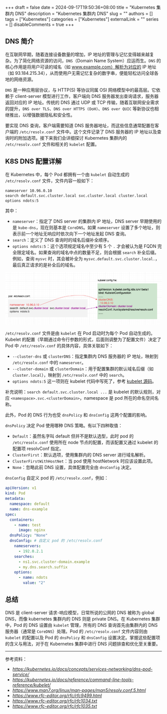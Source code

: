+++
draft = false
date = 2024-09-17T19:50:36+08:00
title = "Kubernetes 集群内 DNS"
description = "Kubernetes 集群内 DNS"
slug = ""
authors = []
tags = ["Kubernetes"]
categories = ["Kubernetes"]
externalLink = ""
series = []
disableComments = true
+++

## DNS 简介

在互联网早期，随着连接设备数量的增加，IP 地址的管理与记忆变得越来越复杂。为了简化网络资源的访问，`DNS`（Domain Name System）应运而生。`DNS` 的核心作用是将用户可读的域名（如 www.example.com）解析为对应的 IP 地址（如 93.184.215.34），从而使用户无需记忆复杂的数字串，便能轻松访问全球各地的网络资源。

`DNS` 是一种应用层协议，与 HTTP(S) 等协议同属 OSI 网络模型中的最高层。它依赖于 client-server 模型进行工作，客户端向 DNS 服务器发出查询请求，服务器返回对应的 IP 地址。传统的 DNS 通过 UDP 或 TCP 传输，随着互联网安全需求的提升，`DNS over TLS`、`DNS over HTTPS (DoH)`、`DNS over QUIC` 等新协议也相继推出，以增强数据隐私和安全性。

要实现 DNS 查询，客户端需要知道 DNS 服务器地址，而这些信息通常配置在客户端的 `/etc/resolv.conf` 文件中。这个文件记录了 DNS 服务器的 IP 地址以及查询时的附加选项。接下来我们会详细探讨 Kubernetes 集群内的 `/etc/resolv.conf` 文件和相关的 `kubelet` 配置。


## K8S DNS 配置详解

在 Kubernetes 中，每个 Pod 都拥有一个由 `kubelet` 自动生成的 `/etc/resolv.conf` 文件，文件内容一般如下：
```
nameserver 10.96.0.10
search default.svc.cluster.local svc.cluster.local cluster.local
options ndots:5
```

其中：
- `nameserver`：指定了 DNS server 的集群内 IP 地址，DNS server 早期使用的是 `kube-dns`，现在则基本是 `CoreDNS`。如果 `nameserver` 设置了多个地址，则表示前一个地址无响应时依次向下一个地址发起 DNS 查询。
- `search`：定义了 DNS 查询时的域名后缀补全顺序。
- `options ndots:5`：这个选项规定域名中至少有 5 个 `.` 才会被认为是 FQDN 完全限定域名。如果查询的域名中点的数量不足，则会根据 `search` 补全后缀。例如，查询 `mysvc` 时，其会被补全为 `mysvc.default.svc.cluster.local.`，最后真正请求的是补全后的域名。

![](https://raw.githubusercontent.com/RifeWang/images/master/k8s/k8s-dns-config.png)

`/etc/resolv.conf` 文件是由 `kubelet` 在 Pod 启动时为每个 Pod 自动生成的。Kubelet 的配置（早期通过命令行参数的形式，后面则调整为了配置文件）决定了 Pod 中 `/etc/resolv.conf` 的具体内容，具体关联如下：
- `--cluster-dns` 或 `clusterDNS`：指定集群内 DNS 服务器的 IP 地址，映射到 `/etc/resolv.conf` 中的 `nameserver`。
- `--cluster-domain` 或 `clusterDomain`：用于配置集群的默认域名后缀（如 `cluster.local`），映射到 `/etc/resolv.conf` 中的 `search`。
- `options ndots:5` 这一项则在 kubelet 代码中写死了，参考 [kubelet 源码](https://github.com/kubernetes/kubernetes/blob/v1.31.1/pkg/kubelet/network/dns/dns.go#L43)。

补充说明：`search default.svc.cluster.local ...` 是 kubelet 的默认规则，对应 `<namespace>.svc.<clusterDomain>`，namespace 是 pod 所在的命名空间名称。

此外，Pod 的 DNS 行为也受 `dnsPolicy` 和 `dnsConfig` 这两个配置的影响。

`dnsPolicy` 决定 Pod 使用哪种 DNS 策略。有以下四种取值：
- `Default`：虽然名字叫 default 但并不是默认选型，此时 pod 的 `/etc/resolv.conf` 使用所在 node 节点的配置，而该配置又通过 kubelet 的配置项 resolvConf 指定。
- `ClusterFirst`：默认选项，使用集群内的 DNS server 进行域名解析。
- `ClusterFirstWithHostNet`：当 pod 使用 hostNetwork 时应该设置此项。
- `None`：忽略此前 DNS 设置，具体配置完全由 `dnsConfig` 决定。

`dnsConfig` 自定义 pod 的 `/etc/resolv.conf`，例如：
```yaml
apiVersion: v1
kind: Pod
metadata:
  namespace: default
  name: dns-example
spec:
  containers:
    - name: test
      image: nginx
  dnsPolicy: "None"
  dnsConfig: # 自定义 pod 的 /etc/resolv.conf
    nameservers:
      - 192.0.2.1
    searches:
      - ns1.svc.cluster-domain.example
      - my.dns.search.suffix
    options:
      - name: ndots
        value: "2"
```

## 总结

DNS 是 client-server 请求-响应模型，日常所说的公网的 DNS 被称为 global DNS，而像 kubernetes 集群内的 DNS 则是 private DNS。在 Kubernetes 集群中，Pod 的 DNS 设置由 `kubelet` 管理，所有的 DNS 查询首先由集群内的 DNS 服务器（通常是 `CoreDNS`）处理。Pod 的 `/etc/resolv.conf` 文件内容则由 `kubelet` 的配置以及 Pod 的 `dnsPolicy` 和 `dnsConfig` 设置决定。掌握这些配置项的含义与用法，对于在 Kubernetes 集群中进行 DNS 问题排查和优化至关重要。

---

参考资料：

- *https://kubernetes.io/docs/concepts/services-networking/dns-pod-service/*
- *https://kubernetes.io/docs/reference/command-line-tools-reference/kubelet/*
- *https://www.man7.org/linux/man-pages/man5/resolv.conf.5.html*
- *https://www.rfc-editor.org/rfc/rfc9499.html*
- *https://www.rfc-editor.org/rfc/rfc1034.txt*
- *https://www.rfc-editor.org/rfc/rfc1035.txt*

